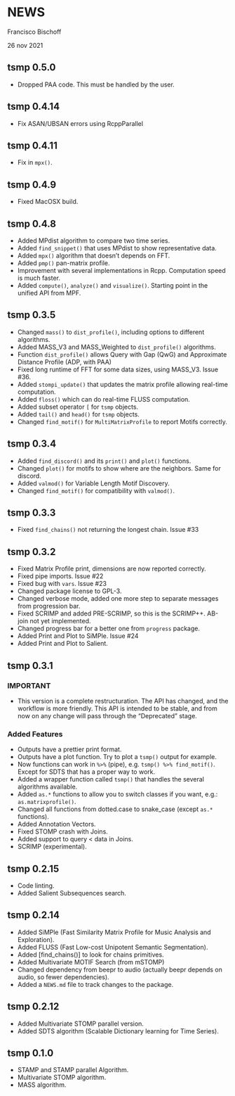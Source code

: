 NEWS
================
Francisco Bischoff

26 nov 2021

<!-- NEWS.md is generated from NEWS.Rmd. Please edit that file -->

## tsmp 0.5.0

-   Dropped PAA code. This must be handled by the user.

## tsmp 0.4.14

-   Fix ASAN/UBSAN errors using RcppParallel

## tsmp 0.4.11

-   Fix in `mpx()`.

## tsmp 0.4.9

-   Fixed MacOSX build.

## tsmp 0.4.8

-   Added MPdist algorithm to compare two time series.
-   Added `find_snippet()` that uses MPdist to show representative data.
-   Added `mpx()` algorithm that doesn’t depends on FFT.
-   Added `pmp()` pan-matrix profile.
-   Improvement with several implementations in Rcpp. Computation speed
    is much faster.
-   Added `compute()`, `analyze()` and `visualize()`. Starting point in
    the unified API from MPF.

## tsmp 0.3.5

-   Changed `mass()` to `dist_profile()`, including options to different
    algorithms.
-   Added MASS\_V3 and MASS\_Weighted to `dist_profile()` algorithms.
-   Function `dist_profile()` allows Query with Gap (QwG) and
    Approximate Distance Profile (ADP, with PAA)
-   Fixed long runtime of FFT for some data sizes, using MASS\_V3. Issue
    \#36.
-   Added `stompi_update()` that updates the matrix profile allowing
    real-time computation.
-   Added `floss()` which can do real-time FLUSS computation.
-   Added subset operator `[` for `tsmp` objects.
-   Added `tail()` and `head()` for `tsmp` objects.
-   Changed `find_motif()` for `MultiMatrixProfile` to report Motifs
    correctly.

## tsmp 0.3.4

-   Added `find_discord()` and its `print()` and `plot()` functions.
-   Changed `plot()` for motifs to show where are the neighbors. Same
    for discord.
-   Added `valmod()` for Variable Length Motif Discovery.
-   Changed `find_motif()` for compatibility with `valmod()`.

## tsmp 0.3.3

-   Fixed `find_chains()` not returning the longest chain. Issue \#33

## tsmp 0.3.2

-   Fixed Matrix Profile print, dimensions are now reported correctly.
-   Fixed pipe imports. Issue \#22
-   Fixed bug with `vars`. Issue \#23
-   Changed package license to GPL-3.
-   Changed verbose mode, added one more step to separate messages from
    progression bar.
-   Fixed SCRIMP and added PRE-SCRIMP, so this is the SCRIMP++. AB-join
    not yet implemented.
-   Changed progress bar for a better one from `progress` package.
-   Added Print and Plot to SiMPle. Issue \#24
-   Added Print and Plot to Salient.

## tsmp 0.3.1

### IMPORTANT

-   This version is a complete restructuration. The API has changed, and
    the workflow is more friendly. This API is intended to be stable,
    and from now on any change will pass through the “Deprecated” stage.

### Added Features

-   Outputs have a prettier print format.
-   Outputs have a plot function. Try to plot a `tsmp()` output for
    example.
-   Now functions can work in `%>%` (pipe),
    e.g. `tsmp() %>% find_motif()`. Except for SDTS that has a proper
    way to work.
-   Added a wrapper function called `tsmp()` that handles the several
    algorithms available.
-   Added `as.*` functions to allow you to switch classes if you want,
    e.g.: `as.matrixprofile()`.
-   Changed all functions from dotted.case to snake\_case (except `as.*`
    functions).
-   Added Annotation Vectors.
-   Fixed STOMP crash with Joins.
-   Added support to query &lt; data in Joins.
-   SCRIMP (experimental).

## tsmp 0.2.15

-   Code linting.
-   Added Salient Subsequences search.

## tsmp 0.2.14

-   Added SiMPle (Fast Similarity Matrix Profile for Music Analysis and
    Exploration).
-   Added FLUSS (Fast Low-cost Unipotent Semantic Segmentation).
-   Added \[find\_chains()\] to look for chains primitives.
-   Added Multivariate MOTIF Search (from mSTOMP)
-   Changed dependency from beepr to audio (actually beepr depends on
    audio, so fewer dependencies).
-   Added a `NEWS.md` file to track changes to the package.

## tsmp 0.2.12

-   Added Multivariate STOMP parallel version.
-   Added SDTS algorithm (Scalable Dictionary learning for Time Series).

## tsmp 0.1.0

-   STAMP and STAMP parallel Algorithm.
-   Multivariate STOMP algorithm.
-   MASS algorithm.
